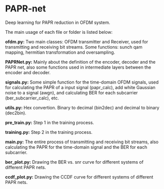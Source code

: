 # PAPR-net
Deep learning for PAPR reduction in OFDM system.

The main usage of each file or folder is listed below: 

**ofdm.py:** Two main classes: OFDM transmitter and Receiver, used for transmitting and receiving bit streams. Some functions: sunch qam mapping, hermitian transformation and oversampling.

**PAPRNet.py:** Mainly about the definition of the encoder, decoder and the PAPR net, also some functions used in intermediate layers between the encoder and decoder.

**signals.py:** Some simple function for the time-domain OFDM signals, used for calculating the PAPR of a input signal (papr_calc), add white Gaussian noise to a signal (awgn), and calculating BER for each subcarrier (ber_subcarrier_calc), etc.

**utils.py:** Hex convertion. Binary to decimal (bin2dec) and decimal to binary (dec2bin).

**pre_train.py:** Step 1 in the training process.

**training.py:** Step 2 in the training process.

**main.py:** The entire process of transmitting and receiving bit streams, also calculating the PAPR for the time-domain signal and the BER for each subcarrier.

**ber_plot.py:** Drawing the BER vs. snr curve for different systems of different PAPR nets.

**ccdf_plot.py:** Drawing the CCDF curve for different systems of different PAPR nets.
